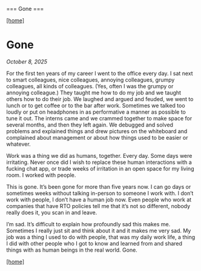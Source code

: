 === Gone ===

[[home]](/)

# Gone

_October 8, 2025_

For the first ten years of my career I went to the office every day. I sat next to smart colleagues, nice colleagues, annoying colleagues, grumpy colleagues, all kinds of colleagues. (Yes, often I was the grumpy or annoying colleague.) They taught me how to do my job and we taught others how to do their job. We laughed and argued and feuded, we went to lunch or to get coffee or to the bar after work. Sometimes we talked too loudly or put on headphones in as performative a manner as possible to tune it out. The interns came and we crammed together to make space for several months, and then they left again. We debugged and solved problems and explained things and drew pictures on the whiteboard and complained about management or about how things used to be easier or whatever.

Work was a thing we did as humans, together. Every day. Some days were irritating. Never once did I wish to replace these human interactions with a fucking chat app, or trade weeks of irritation in an open space for my living room. I worked with people. 

This is gone. It’s been gone for more than five years now. I can go days or sometimes weeks without talking in-person to someone I work with. I don’t work with people, I don’t have a human job now. Even people who work at companies that have RTO policies tell me that it’s not so different, nobody really does it, you scan in and leave.

I’m sad. It’s difficult to explain how profoundly sad this makes me. Sometimes I really just sit and think about it and it makes me very sad. My job was a thing I used to do with people, that was my daily work life, a thing I did with other people who I got to know and learned from and shared things with as human beings in the real world. Gone.

[[home]](/)
